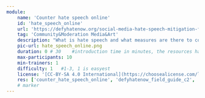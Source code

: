 ```yaml
---
module:
    name: 'Counter hate speech online'
    id: 'hate_speech_online' 
    url: 'https://defyhatenow.org/social-media-hate-speech-mitigation-field-guide-v2-cameroon/'
    tag: 'Community&Moderation Media&Art'
    description: "What is hate speech and what measures are there to counter it?"
    pic-url: hate_speech_online.png
    duration: 0 # 30    #introduction time in minutes, the resources have their own time blocks
    max-participants: 10
    min-trainers: 1
    difficulty: 1   #1-3, 1 is easyest
    license: '[CC-BY-SA 4.0 International](https://choosealicense.com/licenses/cc-by-sa-4.0/)'CC BY-SA 4.0
    res: ['counter_hate_speech_online', 'defyhatenow_field_guide_c2', 'defyhatenow_field_guide_c6', 'defyhatenow_facilitator_notes']
    # marker
---  
```

